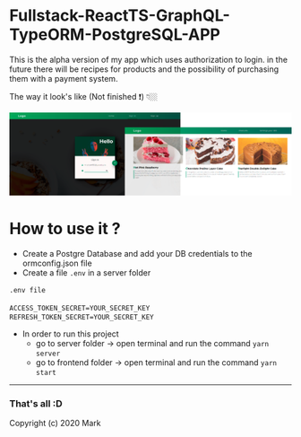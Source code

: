 # Fullstack-ReactTS-GraphQL-TypeORM-PostgreSQL-APP
This is the alpha version of my app which uses authorization to login. in the future there will be recipes for products and the possibility of purchasing them with a payment system.

The way it look's like (Not finished ❗) 👇🏼

![](./preview_img.png)

# How to use it ?

 - Create a Postgre Database and add your DB credentials to the ormconfig.json file
 - Create a file `.env` in a server folder

 
 ```
.env file

ACCESS_TOKEN_SECRET=YOUR_SECRET_KEY
REFRESH_TOKEN_SECRET=YOUR_SECRET_KEY
```
- In order to run this project 
  - go to server folder -> open terminal and run the command ```yarn server```
  - go to frontend folder -> open terminal and run the command ```yarn start```
---

### That's all :D

Copyright (c) 2020 Mark
